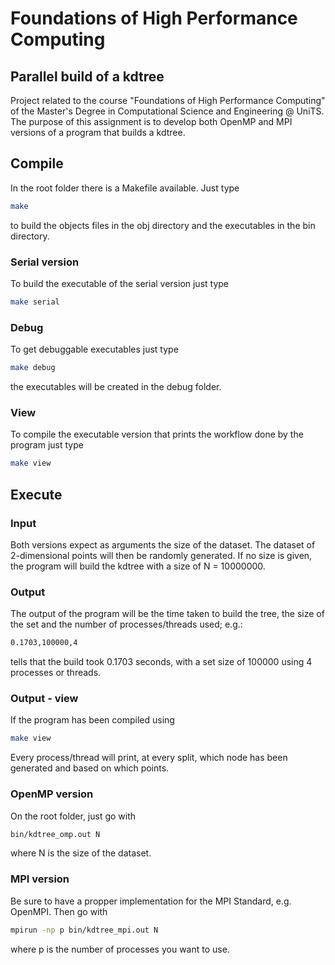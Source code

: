 # Foundations of High Performance Computing
## Parallel build of a kdtree
Project related to the course "Foundations of High Performance Computing" of the Master's Degree in Computational Science and Engineering @ UniTS. The purpose of this assignment is to develop both OpenMP and MPI versions of a program that builds a kdtree.
## Compile
In the root folder there is a Makefile available. Just type
```bash
make
```
to build the objects files in the obj directory and the executables in the bin directory.
### Serial version
To build the executable of the serial version just type
```bash
make serial
```
### Debug
To get debuggable executables just type
```bash
make debug
```
the executables will be created in the debug folder.
### View
To compile the executable version that prints the workflow done by the program just type
```bash
make view
```
## Execute
### Input
Both versions expect as arguments the size of the dataset. The dataset of 2-dimensional points will then be randomly generated. If no size is given, the program will build the kdtree with a size of N = 10000000.
### Output
The output of the program will be the time taken to build the tree, the size of the set and the number of processes/threads used; e.g.:
```bash
0.1703,100000,4
```
tells that the build took 0.1703 seconds, with a set size of 100000 using 4 processes or threads.
### Output - view
If the program has been compiled using
```bash
make view
```
Every process/thread will print, at every split, which node has been generated and based on which points.
### OpenMP version
On the root folder, just go with
```bash
bin/kdtree_omp.out N
```
where N is the size of the dataset.
### MPI version
Be sure to have a propper implementation for the MPI Standard, e.g. OpenMPI. Then go with
```bash
mpirun -np p bin/kdtree_mpi.out N
```
where p is the number of processes you want to use.
